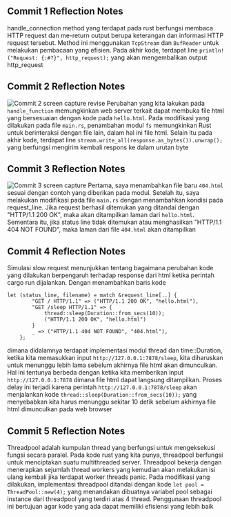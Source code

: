 ## Commit 1 Reflection Notes
handle_connection method yang terdapat pada rust berfungsi membaca HTTP request dan me-return output berupa keterangan dan informasi HTTP request tersebut. Method ini menggunakan 
```TcpStream``` dan ```BufReader``` untuk melakukan pembacaan yang efisien. Pada akhir kode, terdapat line ```println!("Request: {:#?}", http_request);``` yang akan mengembalikan output
http_request 

## Commit 2 Reflection Notes
![Commit 2 screen capture revise](rust_good_revise.jpg)
Perubahan yang kita lakukan pada ```handle_function``` memungkinkan web server terkait dapat membuka file html yang bersesuaian dengan kode pada ```hello.html```. Pada modifikasi yang dilakukan pada file ```main.rs```, penambahan modul ```fs``` memungkinkan Rust untuk berinteraksi dengan file lain, dalam hal ini file html. Selain itu pada akhir kode, terdapat line ```stream.write_all(response.as_bytes()).unwrap();``` yang berfungsi mengirim kembali respons ke dalam urutan byte

## Commit 3 Reflection Notes
![Commit 3 screen capture](rust_404.jpg)
Pertama, saya menambahkan file baru ```404.html``` sesuai dengan contoh yang diberikan pada modul. Setelah itu, saya melakukan modifikasi pada file ```main.rs``` dengan menambahkan kondisi pada request_line. Jika request berhasil ditemukan yang ditandai dengan "HTTP/1.1 200 OK", maka akan ditampilkan laman dari ```hello.html```. Sementara itu, jika status line tidak ditemukan atau menghasilkan "HTTP/1.1 404 NOT FOUND", maka laman dari file ```404.html``` akan ditampilkan

## Commit 4 Reflection Notes
Simulasi slow request menunjukkan tentang bagaimana perubahan kode yang dilakukan berpengaruh terhadap response dari html ketika perintah cargo run dijalankan. Dengan menambahkan baris kode 
```
let (status_line, filename) = match &request_line[..] {
        "GET / HTTP/1.1" => ("HTTP/1.1 200 OK", "hello.html"),
        "GET /sleep HTTP/1.1" => {
            thread::sleep(Duration::from_secs(10));
            ("HTTP/1.1 200 OK", "hello.html")
        }
        _ => ("HTTP/1.1 404 NOT FOUND", "404.html"),
    };
```
dimana didalamnya terdapat implementasi modul thread dan time::Duration, ketika kita memasukkan input ```http://127.0.0.1:7878/sleep```, kita diharuskan untuk menunggu lebih lama sebelum akhirnya file html akan dimunculkan. Hal ini tentunya berbeda dengan ketika kita memberikan input ```http://127.0.0.1:7878``` dimana file html dapat langsung ditampilkan. Proses delay ini terjadi karena perintah ```http://127.0.0.1:7878/sleep``` akan menjalankan kode ```thread::sleep(Duration::from_secs(10));``` yang menyebabkan kita harus menunggu sekitar 10 detik sebelum akhirnya file html dimunculkan pada web browser

## Commit 5 Reflection Notes
Threadpool adalah kumpulan thread yang berfungsi untuk mengeksekusi fungsi secara paralel. Pada kode rust yang kita punya, threadpool berfungsi untuk menciptakan suatu multithreaded server. Threadpool bekerja dengan menerapkan sejumlah thread workers yang kemudian akan melakukan isi ulang kembali jika terdapat worker threads panic. Pada modifikasi yang dilakukan, implementasi threadpool ditandai dengan kode ```let pool = ThreadPool::new(4);``` yang menandakan dibuatnya variabel pool sebagai instance dari threadpool yang terdiri atas 4 thread. Penggunaan threadpool ini bertujuan agar kode yang ada dapat memiliki efisiensi yang lebih baik